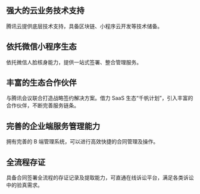 ## 强大的云业务技术支持
腾讯云提供底层技术支持，具备区块链、小程序云开发等技术储备。

## 依托微信小程序生态
依托微信人脸核身能力，提供一站式签署、整合管理服务。

## 丰富的生态合作伙伴
与腾讯会议联合打造战略签约解决方案。借力 SaaS 生态“千帆计划”，引入丰富的合作伙伴，不断完善服务链条。 

## 完善的企业端服务管理能力
拥有完善的 B 端管理系统，可以进行高效快捷的合同管理及操作。

## 全流程存证
具备合同签署全流程的存证记录及提取能力，可直通在线诉讼平台，满足各类诉讼中的验真需求。
